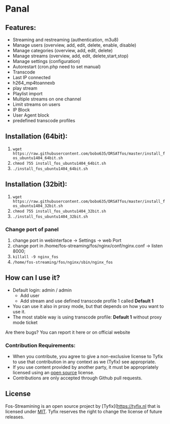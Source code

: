 # Panal
## Features:
- Streaming and restreaming (authentication, m3u8)
- Manage users (overview, add, edit, delete, enable, disable)
- Manage categories (overview, add, edit, delete)
- Manage streams (overview, add, edit, delete,start,stop)
- Manage settings (configuration)
- Autorestart (cron.php need to set manual)
- Transcode
- Last IP connected
- h264_mp4toannexb
- play stream
- Playlist import
- Multiple streams on one channel
- Limit streams on users
- IP Block
- User Agent block
- predefined transcode profiles


## Installation (64bit):
1. `wget https://raw.githubusercontent.com/bobo635/DRSATfos/master/install_fos_ubuntu1404_64bit.sh`
2. `chmod 755 install_fos_ubuntu1404_64bit.sh`
3. `./install_fos_ubuntu1404_64bit.sh`


## Installation (32bit):
1. `wget https://raw.githubusercontent.com/bobo635/DRSATfos/master/install_fos_ubuntu1404_32bit.sh`
2. `chmod 755 install_fos_ubuntu1404_32bit.sh`
3. `./install_fos_ubuntu1404_32bit.sh`


### Change port of panel
1. change port in webinterface -> Settings -> web Port
2. change port in /home/fos-streaming/fos/nginx/conf/nginx.conf -> listen 8000;
3. `killall -9 nginx_fos`
4. `/home/fos-streaming/fos/nginx/sbin/nginx_fos`

## How can I use it?
- Default login: admin / admin
  - Add user
  - Add stream and use defined transcode profile 1 called **Default 1**
- You can use it also in proxy mode, but that depends on how you want to use it.
- The most stable way is using transcode profile: **Default 1** without proxy mode ticket


Are there bugs?
You can report it here or on official website


### Contribution Requirements:

- When you contribute, you agree to give a non-exclusive license to Tyfix to use that contribution in any context as we (Tyfix) see appropriate.
- If you use content provided by another party, it must be appropriately licensed using an [open source](http://opensource.org/licenses) license.
- Contributions are only accepted through Github pull requests.

## License
Fos-Streamining is an open source project by [Tyfix](https://tyfix.nl that is licensed under [MIT](http://opensource.org/licenses/MIT). Tyfix
reserves the right to change the license of future releases.
